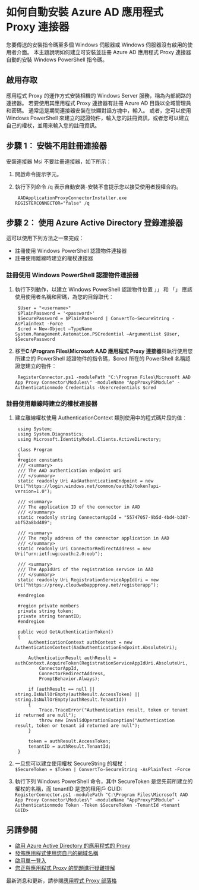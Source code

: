 <properties
    pageTitle="如何自動安裝 Azure AD 應用程式 Proxy 連接器 |Microsoft Azure"
    description="說明如何執行無 Azure AD 應用程式 Proxy 連接器，以提供安全遠端存取您內部部署的應用程式的安裝。"
    services="active-directory"
    documentationCenter=""
    authors="kgremban"
    manager="femila"
    editor=""/>

<tags
    ms.service="active-directory"
    ms.workload="identity"
    ms.tgt_pltfrm="na"
    ms.devlang="na"
    ms.topic="article"
    ms.date="06/22/2016"
    ms.author="kgremban"/>

# <a name="how-to-silently-install-the-azure-ad-application-proxy-connector"></a>如何自動安裝 Azure AD 應用程式 Proxy 連接器

您要傳送的安裝指令碼至多個 Windows 伺服器或 Windows 伺服器沒有啟用的使用者介面。 本主題說明如何建立可安裝並註冊 Azure AD 應用程式 Proxy 連接器自動的安裝 Windows PowerShell 指令碼。

## <a name="enabling-access"></a>啟用存取
應用程式 Proxy 的運作方式安裝相機的 Windows Server 服務，稱為內部網路的連接器。 若要使用其應用程式 Proxy 連接器有註冊 Azure AD 目錄以全域管理員和密碼。 通常這是期間連接器安裝在快顯對話方塊中，輸入。 或者，您可以使用 Windows PowerShell 來建立的認證物件，輸入您的註冊資訊，或者您可以建立自己的權杖，並用來輸入您的註冊資訊。

## <a name="step-1--install-the-connector-without-registration"></a>步驟 1︰ 安裝不用註冊連接器


安裝連接器 Msi 不要註冊連接器，如下所示︰


1. 開啟命令提示字元。
2. 執行下列命令 /q 表示自動安裝-安裝不會提示您以接受使用者授權合約。

        AADApplicationProxyConnectorInstaller.exe REGISTERCONNECTOR="false" /q

## <a name="step-2-register-the-connector-with-azure-active-directory"></a>步驟 2︰ 使用 Azure Active Directory 登錄連接器
這可以使用下列方法之一來完成︰


- 註冊使用 Windows PowerShell 認證物件連接器
- 註冊使用離線時建立的權杖連接器

### <a name="register-the-connector-using-a-windows-powershell-credential-object"></a>註冊使用 Windows PowerShell 認證物件連接器


1. 執行下列動作，以建立 Windows PowerShell 認證物件位置 」<username>」 和 「<password>」 應該使用使用者名稱和密碼，為您的目錄取代︰

        $User = "<username>"
        $PlainPassword = '<password>'
        $SecurePassword = $PlainPassword | ConvertTo-SecureString -AsPlainText -Force
        $cred = New-Object –TypeName System.Management.Automation.PSCredential –ArgumentList $User, $SecurePassword

2. 移至**C:\Program Files\Microsoft AAD 應用程式 Proxy 連接器**與執行使用您所建立的 PowerShell 認證物件的指令碼，$cred 所在的 PowerShell 名稱認證您建立的物件︰

        RegisterConnector.ps1 -modulePath "C:\Program Files\Microsoft AAD App Proxy Connector\Modules\" -moduleName "AppProxyPSModule" -Authenticationmode Credentials -Usercredentials $cred


### <a name="register-the-connector-using-a-token-created-offline"></a>註冊使用離線時建立的權杖連接器

1. 建立離線權杖使用 AuthenticationContext 類別使用中的程式碼片段的值︰


        using System;
        using System.Diagnostics;
        using Microsoft.IdentityModel.Clients.ActiveDirectory;

        class Program
        {
        #region constants
        /// <summary>
        /// The AAD authentication endpoint uri
        /// </summary>
        static readonly Uri AadAuthenticationEndpoint = new Uri("https://login.windows.net/common/oauth2/token?api-version=1.0");

        /// <summary>
        /// The application ID of the connector in AAD
        /// </summary>
        static readonly string ConnectorAppId = "55747057-9b5d-4bd4-b387-abf52a8bd489";

        /// <summary>
        /// The reply address of the connector application in AAD
        /// </summary>
        static readonly Uri ConnectorRedirectAddress = new Uri("urn:ietf:wg:oauth:2.0:oob");

        /// <summary>
        /// The AppIdUri of the registration service in AAD
        /// </summary>
        static readonly Uri RegistrationServiceAppIdUri = new Uri("https://proxy.cloudwebappproxy.net/registerapp");

        #endregion

        #region private members
        private string token;
        private string tenantID;
        #endregion

        public void GetAuthenticationToken()
        {
            AuthenticationContext authContext = new AuthenticationContext(AadAuthenticationEndpoint.AbsoluteUri);

            AuthenticationResult authResult = authContext.AcquireToken(RegistrationServiceAppIdUri.AbsoluteUri,
                ConnectorAppId,
                ConnectorRedirectAddress,
                PromptBehavior.Always);

            if (authResult == null || string.IsNullOrEmpty(authResult.AccessToken) || string.IsNullOrEmpty(authResult.TenantId))
            {
                Trace.TraceError("Authentication result, token or tenant id returned are null");
                throw new InvalidOperationException("Authentication result, token or tenant id returned are null");
            }

            token = authResult.AccessToken;
            tenantID = authResult.TenantId;
        }





2. 一旦您可以建立使用權杖 SecureString 的權杖︰ <br>
`$SecureToken = $Token | ConvertTo-SecureString -AsPlainText -Force`
3. 執行下列 Windows PowerShell 命令，其中 SecureToken 是您先前所建立的權杖的名稱，而 tenantID 是您的租用戶 GUID: <br>
`RegisterConnector.ps1 -modulePath "C:\Program Files\Microsoft AAD App Proxy Connector\Modules\" -moduleName "AppProxyPSModule" -Authenticationmode Token -Token $SecureToken -TenantId <tenant GUID>`



## <a name="see-also"></a>另請參閱

- [啟用 Azure Active Directory 的應用程式的 Proxy](active-directory-application-proxy-enable.md)
- [發佈應用程式使用您自己的網域名稱](active-directory-application-proxy-custom-domains.md)
- [啟用單一登入](active-directory-application-proxy-sso-using-kcd.md)
- [您正與應用程式 Proxy 的問題進行疑難排解](active-directory-application-proxy-troubleshoot.md)

最新消息和更新，請參閱[應用程式 Proxy 部落格](http://blogs.technet.com/b/applicationproxyblog/)
